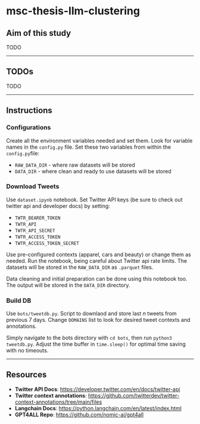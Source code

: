 # **msc-thesis-llm-clustering**

## **Aim of this study**
TODO

---

## **TODOs**
TODO

---

## **Instructions**
### Configurations
Create all the environment variables needed and set them. Look for variable names in the ```config.py``` file. Set these two variables from within the ```config.py```file:
- ```RAW_DATA_DIR``` - where raw datasets will be stored
- ```DATA_DIR``` - where clean and ready to use datasets will be stored
### Download Tweets
Use ```dataset.ipynb``` notebook. Set Twitter API keys (be sure to check out twitter api and developer docs) by setting:

- ```TWTR_BEARER_TOKEN```
- ```TWTR_API```
- ```TWTR_API_SECRET```
- ```TWTR_ACCESS_TOKEN```
- ```TWTR_ACCESS_TOKEN_SECRET```

Use pre-configured contexts (apparel, cars and beauty) or change them as needed.
Run the notebook, being careful about Twitter api rate limits. The datasets will be stored in the ```RAW_DATA_DIR``` as ```.parquet``` files.

Data cleaning and initial preparation can be done using this notebook too. The output will be stored in the ```DATA_DIR``` directory. 

### Build DB
Use ```bots/tweetdb.py```. Script to downlaod and store last *n* tweets from previous 7 days. Change ```DOMAINS``` list to look for desired tweet contexts and annotations. 

Simply navigate to the bots directory with ```cd bots```, then run ```python3 tweetdb.py```. Adjust the time buffer in ```time.sleep()``` for optimal time saving with no timeouts. 

---

## **Resources**
- **Twitter API Docs**: https://developer.twitter.com/en/docs/twitter-api
- **Twitter context annotations**: https://github.com/twitterdev/twitter-context-annotations/tree/main/files
- **Langchain Docs**: https://python.langchain.com/en/latest/index.html
- **GPT4ALL Repo**: https://github.com/nomic-ai/gpt4all